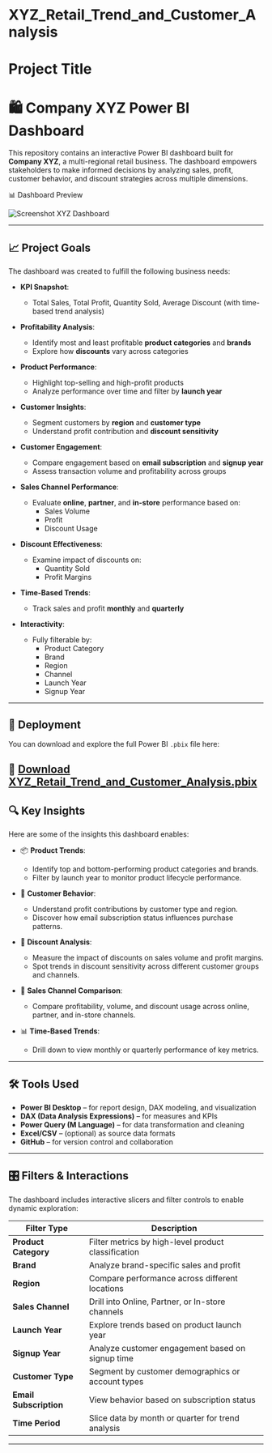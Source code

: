# XYZ_Retail_Trend_and_Customer_Analysis

# Project Title

# 🛍️ Company XYZ Power BI Dashboard

This repository contains an interactive Power BI dashboard built for **Company XYZ**, a multi-regional retail business. The dashboard empowers stakeholders to make informed decisions by analyzing sales, profit, customer behavior, and discount strategies across multiple dimensions.

📊 Dashboard Preview 

![Screenshot XYZ Dashboard](https://github.com/user-attachments/assets/a373102d-9d05-4f53-9cae-74bc09fab8fd)

---

## 📈 Project Goals

The dashboard was created to fulfill the following business needs:

- **KPI Snapshot**:
  - Total Sales, Total Profit, Quantity Sold, Average Discount (with time-based trend analysis)

- **Profitability Analysis**:
  - Identify most and least profitable **product categories** and **brands**
  - Explore how **discounts** vary across categories

- **Product Performance**:
  - Highlight top-selling and high-profit products
  - Analyze performance over time and filter by **launch year**

- **Customer Insights**:
  - Segment customers by **region** and **customer type**
  - Understand profit contribution and **discount sensitivity**

- **Customer Engagement**:
  - Compare engagement based on **email subscription** and **signup year**
  - Assess transaction volume and profitability across groups

- **Sales Channel Performance**:
  - Evaluate **online**, **partner**, and **in-store** performance based on:
    - Sales Volume
    - Profit
    - Discount Usage

- **Discount Effectiveness**:
  - Examine impact of discounts on:
    - Quantity Sold
    - Profit Margins

- **Time-Based Trends**:
  - Track sales and profit **monthly** and **quarterly**

- **Interactivity**:
  - Fully filterable by:
    - Product Category
    - Brand
    - Region
    - Channel
    - Launch Year
    - Signup Year

---

## 🚀 Deployment

You can download and explore the full Power BI `.pbix` file here:

🔗 [Download XYZ_Retail_Trend_and_Customer_Analysis.pbix](https://github.com/shubhangi-singh6/XYZ_Retail_Trend_and_Customer_Analysis/blob/main/XYZ%20Retail%20Analysis.pbix)
---

## 🔍 Key Insights

Here are some of the insights this dashboard enables:

- 📦 **Product Trends**:
  - Identify top and bottom-performing product categories and brands.
  - Filter by launch year to monitor product lifecycle performance.

- 👥 **Customer Behavior**:
  - Understand profit contributions by customer type and region.
  - Discover how email subscription status influences purchase patterns.

- 💸 **Discount Analysis**:
  - Measure the impact of discounts on sales volume and profit margins.
  - Spot trends in discount sensitivity across different customer groups and channels.

- 🛒 **Sales Channel Comparison**:
  - Compare profitability, volume, and discount usage across online, partner, and in-store channels.

- 📊 **Time-Based Trends**:
  - Drill down to view monthly or quarterly performance of key metrics.

---

## 🛠️ Tools Used

- **Power BI Desktop** – for report design, DAX modeling, and visualization
- **DAX (Data Analysis Expressions)** – for measures and KPIs
- **Power Query (M Language)** – for data transformation and cleaning
- **Excel/CSV** – (optional) as source data formats
- **GitHub** – for version control and collaboration

---

## 🎛️ Filters & Interactions

The dashboard includes interactive slicers and filter controls to enable dynamic exploration:

| Filter Type        | Description |
|--------------------|-------------|
| **Product Category** | Filter metrics by high-level product classification |
| **Brand**            | Analyze brand-specific sales and profit |
| **Region**           | Compare performance across different locations |
| **Sales Channel**    | Drill into Online, Partner, or In-store channels |
| **Launch Year**      | Explore trends based on product launch year |
| **Signup Year**      | Analyze customer engagement based on signup time |
| **Customer Type**    | Segment by customer demographics or account types |
| **Email Subscription** | View behavior based on subscription status |
| **Time Period**      | Slice data by month or quarter for trend analysis 

---

